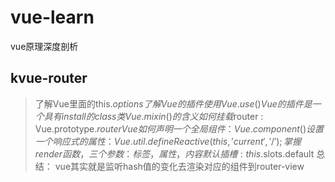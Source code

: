 # vue-learn
vue原理深度剖析

## kvue-router
> 了解Vue里面的this.$options
> 了解Vue的插件 使用 Vue.use()
> Vue的插件是一个具有install的class类
> Vue.mixin() 的含义
> 如何挂载$router : Vue.prototype.$router
> Vue如何声明一个全局组件： Vue.component()
> 设置一个响应式的属性：Vue.util.defineReactive(this, 'current', '/');
> 掌握render函数，三个参数：标签，属性，内容
> 默认插槽: this.$slots.default
> 总结： vue其实就是监听hash值的变化去渲染对应的组件到router-view